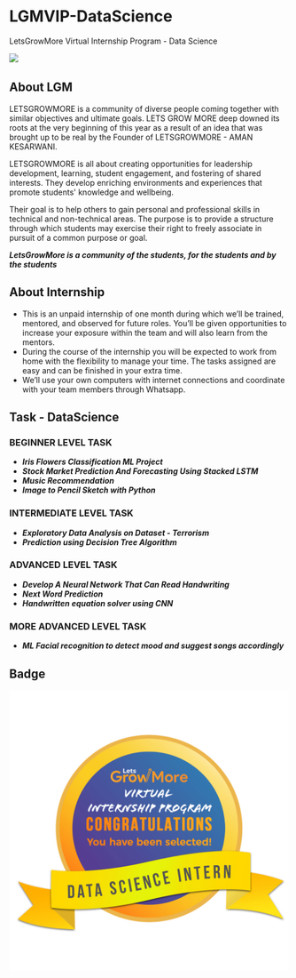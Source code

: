 # LGMVIP-DataScience
LetsGrowMore Virtual Internship Program - Data Science

![](https://letsgrowmore.in/wp-content/uploads/2021/05/cropped-growmore-removebg-preview.png)

## About LGM

LETSGROWMORE is a community of diverse people coming together with similar objectives and ultimate goals. 
LETS GROW MORE deep downed its roots at the very beginning of this year as a result of an idea that was brought up to be real by the Founder of LETSGROWMORE - AMAN KESARWANI.

LETSGROWMORE is all about creating opportunities for leadership development, learning, student engagement, and fostering of shared interests. 
They develop enriching environments and experiences that promote students' knowledge and wellbeing.

Their goal is to help others to gain personal and professional skills in technical and non-technical areas. 
The purpose is to provide a structure through which students may exercise their right to freely associate in pursuit of a common purpose or goal.

**_LetsGrowMore is a community of the students, for the students and by the students_**

## About Internship

- This is an unpaid internship of one month during which we’ll be trained, mentored, and observed for future roles. You’ll be given opportunities to increase your exposure within the team and will also learn from the mentors.
- During the course of the internship you will be expected to work from home with the flexibility to manage your time. The tasks assigned are easy and can be finished in your extra time.
- We’ll use your own computers with internet connections and coordinate with your team members through Whatsapp.

## Task - DataScience

### **BEGINNER LEVEL TASK**

- **_Iris Flowers Classification ML Project_**
- **_Stock Market Prediction And Forecasting Using Stacked LSTM_**
- **_Music Recommendation_**
- **_Image to Pencil Sketch with Python_**

### **INTERMEDIATE LEVEL TASK**

- **_Exploratory Data Analysis on Dataset - Terrorism_**
- **_Prediction using Decision Tree  Algorithm_** 

### **ADVANCED LEVEL TASK**

- **_Develop A Neural Network That Can Read Handwriting_**
- **_Next Word Prediction_**
- **_Handwritten equation solver using CNN_**

### **MORE ADVANCED LEVEL TASK**

- **_ML Facial recognition to detect mood and suggest songs accordingly_**

## Badge

![](https://github.com/rammya29/LGMVIP-DataScience/blob/main/Certificates/Data%20science%20intern.png)


























